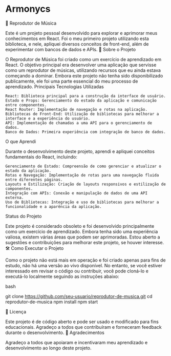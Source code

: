 # Armonycs
🎵 Reprodutor de Música

Este é um projeto pessoal desenvolvido para explorar e aprimorar meus conhecimentos em React. Foi o meu primeiro projeto utilizando esta biblioteca, e nele, apliquei diversos conceitos de front-end, além de experimentar com bancos de dados e APIs.
🚀 Sobre o Projeto

O Reprodutor de Música foi criado como um exercício de aprendizado em React. O objetivo principal era desenvolver uma aplicação que servisse como um reprodutor de músicas, utilizando recursos que eu ainda estava começando a dominar. Embora este projeto não tenha sido disponibilizado publicamente, ele foi uma parte essencial do meu processo de aprendizado.
Principais Tecnologias Utilizadas

    React: Biblioteca principal para a construção da interface de usuário.
    Estado e Props: Gerenciamento do estado da aplicação e comunicação entre componentes.
    React Router: Implementação de navegação e rotas na aplicação.
    Bibliotecas de Front-End: Utilização de bibliotecas para melhorar a interface e a experiência do usuário.
    API: Implementação de chamadas a uma API para o gerenciamento de dados.
    Banco de Dados: Primeira experiência com integração de banco de dados.

O que Aprendi

Durante o desenvolvimento deste projeto, aprendi e apliquei conceitos fundamentais do React, incluindo:

    Gerenciamento de Estado: Compreensão de como gerenciar e atualizar o estado da aplicação.
    Rotas e Navegação: Implementação de rotas para uma navegação fluida entre diferentes páginas.
    Layouts e Estilização: Criação de layouts responsivos e estilização de componentes.
    Integração com APIs: Conexão e manipulação de dados de uma API externa.
    Uso de Bibliotecas: Integração e uso de bibliotecas para melhorar a funcionalidade e a aparência da aplicação.

Status do Projeto

Este projeto é considerado obsoleto e foi desenvolvido principalmente como um exercício de aprendizado. Embora tenha sido uma experiência valiosa, existem várias áreas que podem ser aprimoradas. Estou aberto a sugestões e contribuições para melhorar este projeto, se houver interesse.
🛠️ Como Executar o Projeto

Como o projeto não está mais em operação e foi criado apenas para fins de estudo, não há uma versão ao vivo disponível. No entanto, se você estiver interessado em revisar o código ou contribuir, você pode cloná-lo e executá-lo localmente seguindo as instruções abaixo:

bash

git clone https://github.com/seu-usuario/reprodutor-de-musica.git
cd reprodutor-de-musica
npm install
npm start

📜 Licença

Este projeto é de código aberto e pode ser usado e modificado para fins educacionais. Agradeço a todos que contribuíram e forneceram feedback durante o desenvolvimento.
🤝 Agradecimentos

Agradeço a todos que apoiaram e incentivaram meu aprendizado e desenvolvimento ao longo deste projeto.
